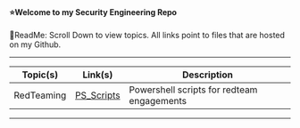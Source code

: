 #### ⭐Welcome to my Security Engineering Repo
📌ReadMe:
Scroll Down to view topics.
All links point to files that are hosted on my Github.

---------------------------------------------------------------------------------------------------------------------------------------------------------------------------------

| Topic(s) | Link(s) | Description | 
| -------- | -------- | -------- | 
| RedTeaming | [PS_Scripts](https://github.com/IvanVlademirS/Ivan_Security_Engineering_Stash/blob/main/sec_main_repo/red/ps_4_redteaming.ps1)| Powershell scripts for redteam engagements |

---------------------------------------------------------------------------------------------------------------------------------------------------------------------------------